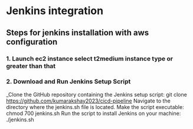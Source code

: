 # Jenkins integration 


## Steps for jenkins installation with aws configuration

### 1. Launch ec2 instance select t2medium instance type or greater than that 

### 2. Download and Run Jenkins Setup Script
_Clone the GitHub repository containing the Jenkins setup script:
git clone https://github.com/kumarakshay2023/cicd-pipeline
Navigate to the directory where the jenkins.sh file is located.
Make the script executable:
chmod 700 jenkins.sh
Run the script to install Jenkins on your machine:
./jenkins.sh